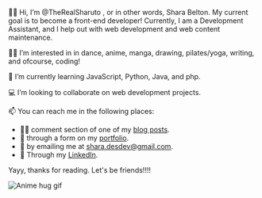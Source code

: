 👋🏾 Hi, I’m @TheRealSharuto , or in other words, Shara Belton. My current goal is to become a front-end developer! 
Currently, I am a Development Assistant, and I help out with web development and web content maintenance. 

💃🏽 I’m interested in in dance, anime, manga, drawing, pilates/yoga, writing, and ofcourse, coding!

🌱 I’m currently learning JavaScript, Python, Java, and php.

💻 I’m looking to collaborate on web development projects.

📫 You can reach me in the following places:
+ ✍🏾 comment section of one of my [blog posts](https://sharas-bubbles.com/posts/5-ways-to-stay-focused/).
+ 📝 through a form on my [portfolio](https://www.shara-desdev.xyz/about-me).
+ 📧 by emailing me at shara.desdev@gmail.com.
+ 💼 Through my [LinkedIn](https://www.linkedin.com/in/shara-belton/).

Yayy, thanks for reading. Let's be friends!!!!

![Anime hug gif](https://www.dropbox.com/s/bj51s73jwc154re/happy-hug-kimi-no-todoke.gif?raw=1)

<!---
TheRealSharuto/TheRealSharuto is a ✨ special ✨ repository because its `README.md` (this file) appears on your GitHub profile.
You can click the Preview link to take a look at your changes.
--->
